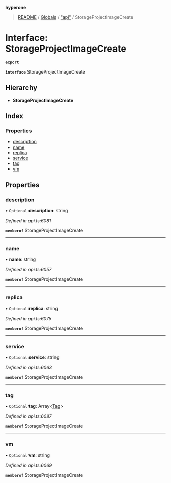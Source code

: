 **hyperone**

> [README](../README.md) / [Globals](../globals.md) / ["api"](../modules/_api_.md) / StorageProjectImageCreate

# Interface: StorageProjectImageCreate

**`export`** 

**`interface`** StorageProjectImageCreate

## Hierarchy

* **StorageProjectImageCreate**

## Index

### Properties

* [description](_api_.storageprojectimagecreate.md#description)
* [name](_api_.storageprojectimagecreate.md#name)
* [replica](_api_.storageprojectimagecreate.md#replica)
* [service](_api_.storageprojectimagecreate.md#service)
* [tag](_api_.storageprojectimagecreate.md#tag)
* [vm](_api_.storageprojectimagecreate.md#vm)

## Properties

### description

• `Optional` **description**: string

*Defined in api.ts:6081*

**`memberof`** StorageProjectImageCreate

___

### name

•  **name**: string

*Defined in api.ts:6057*

**`memberof`** StorageProjectImageCreate

___

### replica

• `Optional` **replica**: string

*Defined in api.ts:6075*

**`memberof`** StorageProjectImageCreate

___

### service

• `Optional` **service**: string

*Defined in api.ts:6063*

**`memberof`** StorageProjectImageCreate

___

### tag

• `Optional` **tag**: Array\<[Tag](_api_.tag.md)>

*Defined in api.ts:6087*

**`memberof`** StorageProjectImageCreate

___

### vm

• `Optional` **vm**: string

*Defined in api.ts:6069*

**`memberof`** StorageProjectImageCreate
